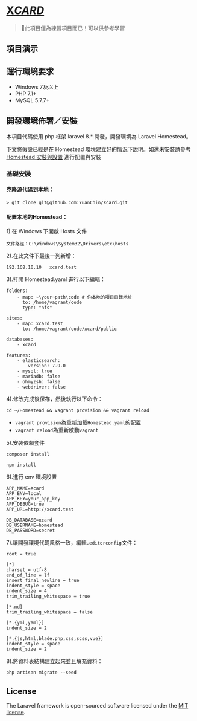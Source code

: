 # [X*CARD*](http://xcard.test/)

> 🚨此項目僅為練習項目而已！可以供參考學習

## 項目演示


## 運行環境要求

- Windows 7及以上
- PHP 7.1+
- MySQL 5.7.7+


## 開發環境佈署／安裝

本項目代碼使用 php 框架 laravel 8.* 開發，開發環境為 Laravel Homestead。
    
下文將假設已經是在 Homestead 環境建立好的情況下說明。如還未安裝請參考 [Homestead 安裝與設置](https://laravel.com/docs/8.x/homestead) 進行配置與安裝

### 基礎安裝

#### 克隆源代碼到本地：

    > git clone git@github.com:YuanChin/Xcard.git

#### 配置本地的Homestead：

1).在 Windows 下開啟 Hosts 文件
    
    文件路徑：C:\Windows\System32\Drivers\etc\hosts

2).在此文件下最後一列新增：
    
    192.168.10.10   xcard.test

3).打開 Homestead.yaml 進行以下編輯：

```
folders:
    - map: ~\your~path\code # 你本地的項目目錄地址
      to: /home/vagrant/code
      type: "nfs"

sites:
    - map: xcard.test
      to: /home/vagrant/code/xcard/public
    
databases:
    - xcard
    
features:
    - elasticsearch:
        version: 7.9.0
    - mysql: true
    - mariadb: false
    - ohmyzsh: false
    - webdriver: false
```

4).修改完成後保存，然後執行以下命令：

```shell
cd ~/Homestead && vagrant provision && vagrant reload
```
- `vagrant provision`為重新加載`Homestead.yaml`的配置
- `vagrant reload`為重新啟動`vagrant`

5).安裝依賴套件

```shell
composer install
```

```shell
npm install
```

6).進行 env 環境設置

```
APP_NAME=Xcard
APP_ENV=local
APP_KEY=your_app_key
APP_DEBUG=true
APP_URL=http://xcard.test

DB_DATABASE=xcard
DB_USERNAME=homestead
DB_PASSWORD=secret
```

7).讓開發環境代碼風格一致，編輯`.editorconfig`文件：

```
root = true

[*]
charset = utf-8
end_of_line = lf
insert_final_newline = true
indent_style = space
indent_size = 4
trim_trailing_whitespace = true

[*.md]
trim_trailing_whitespace = false

[*.{yml,yaml}]
indent_size = 2

[*.{js,html,blade.php,css,scss,vue}]
indent_style = space
indent_size = 2
```

8).將資料表結構建立起來並且填充資料：

```shell
php artisan migrate --seed
```




## License

The Laravel framework is open-sourced software licensed under the [MIT license](https://opensource.org/licenses/MIT).
